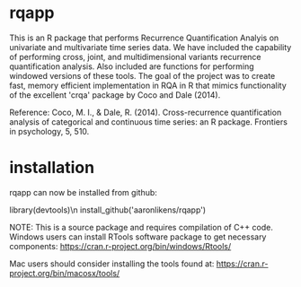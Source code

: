 # rqapp

This is an R package that performs Recurrence Quantification Analyis on univariate and multivariate time series data. We have included the capability of performing cross, joint, and multidimensional variants recurrence quantification analysis. Also included are functions for performing windowed versions of these tools. The goal of the project was to create fast, memory efficient implementation in RQA in R that mimics functionality of the excellent 'crqa' package by Coco and Dale (2014).  

Reference:
Coco, M. I., & Dale, R. (2014). Cross-recurrence quantification analysis of categorical and continuous time series: an R package. Frontiers in psychology, 5, 510.

# installation
rqapp can now be installed from github:

library(devtools)\n
install_github('aaronlikens/rqapp')

NOTE: This is a source package and requires compilation of C++ code. 
Windows users can install RTools software package to get necessary components:
https://cran.r-project.org/bin/windows/Rtools/

Mac users should consider installing the tools found at:
https://cran.r-project.org/bin/macosx/tools/
